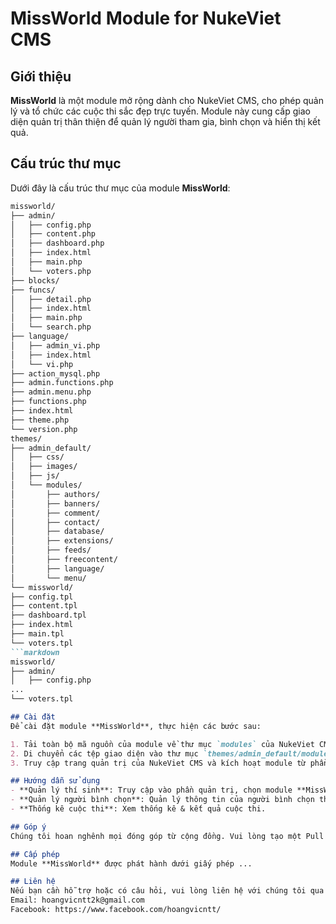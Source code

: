 # MissWorld Module for NukeViet CMS

## Giới thiệu
**MissWorld** là một module mở rộng dành cho NukeViet CMS, cho phép quản lý và tổ chức các cuộc thi sắc đẹp trực tuyến. Module này cung cấp giao diện quản trị thân thiện để quản lý người tham gia, bình chọn và hiển thị kết quả.

## Cấu trúc thư mục
Dưới đây là cấu trúc thư mục của module **MissWorld**:

```markdown
missworld/
├── admin/
│   ├── config.php
│   ├── content.php
│   ├── dashboard.php
│   ├── index.html
│   ├── main.php
│   └── voters.php
├── blocks/
├── funcs/
│   ├── detail.php
│   ├── index.html
│   ├── main.php
│   └── search.php
├── language/
│   ├── admin_vi.php
│   ├── index.html
│   └── vi.php
├── action_mysql.php
├── admin.functions.php
├── admin.menu.php
├── functions.php
├── index.html
├── theme.php
└── version.php
themes/
├── admin_default/
│   ├── css/
│   ├── images/
│   ├── js/
│   └── modules/
│       ├── authors/
│       ├── banners/
│       ├── comment/
│       ├── contact/
│       ├── database/
│       ├── extensions/
│       ├── feeds/
│       ├── freecontent/
│       ├── language/
│       └── menu/
└── missworld/
├── config.tpl
├── content.tpl
├── dashboard.tpl
├── index.html
├── main.tpl
└── voters.tpl
```markdown
missworld/
├── admin/
│   ├── config.php
...
└── voters.tpl

## Cài đặt
Để cài đặt module **MissWorld**, thực hiện các bước sau:

1. Tải toàn bộ mã nguồn của module về thư mục `modules` của NukeViet CMS.
2. Di chuyển các tệp giao diện vào thư mục `themes/admin_default/modules/missworld/`.
3. Truy cập trang quản trị của NukeViet CMS và kích hoạt module từ phần quản lý module.

## Hướng dẫn sử dụng
- **Quản lý thí sinh**: Truy cập vào phần quản trị, chọn module **MissWorld** để thêm mới, chỉnh sửa hoặc xóa thí sinh tham gia.
- **Quản lý người bình chọn**: Quản lý thông tin của người bình chọn thông qua phiếu bầu.
- **Thống kê cuộc thi**: Xem thống kê & kết quả cuộc thi.

## Góp ý
Chúng tôi hoan nghênh mọi đóng góp từ cộng đồng. Vui lòng tạo một Pull Request (PR) hoặc mở một Issue trên GitHub để thảo luận về các tính năng mới hoặc các vấn đề gặp phải.

## Cấp phép
Module **MissWorld** được phát hành dưới giấy phép ...

## Liên hệ
Nếu bạn cần hỗ trợ hoặc có câu hỏi, vui lòng liên hệ với chúng tôi qua 
Email: hoangvicntt2k@gmail.com
Facebook: https://www.facebook.com/hoangvicntt/

